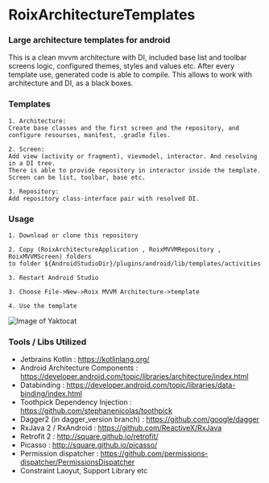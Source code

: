 # RoixArchitectureTemplates

### Large architecture templates for android

This is a clean mvvm architecture with DI, included base list and toolbar screens logic, configured themes, styles and values etc. 
After every template use, generated code is able to compile. This allows to work with architecture and DI, as a black boxes.

### Templates
```
1. Architecture: 
Create base classes and the first screen and the repository, and configure resourses, manifest, .gradle files.

2. Screen: 
Add view (activity or fragment), vievmodel, interactor. And resolving in a DI tree.  
There is able to provide repository in interactor inside the template. Screen can be list, toolbar, base etc.

3. Repository: 
Add repository class-interface pair with resolved DI.

```

### Usage
```
1. Download or clone this repository 

2. Copy (RoixArchitectureApplication , RoixMVVMRepository , RoixMVVMScreen) folders
to folder ${AndroidStudioDir}/plugins/android/lib/templates/activities

3. Restart Android Studio

3. Choose File->New->Roix MVVM Architecture->template

4. Use the template

```

![Image of Yaktocat](https://www.draw.io/?lightbox=1&highlight=0000ff&edit=_blank&layers=1&nav=1&title=atchitecture.html#R7Vpbb9owFP41SNvDptjO9bGl7Tapk6p12rpHNzHBa4iRMQX262cTh9xDVCDpRvtS%2B%2Fj4ku%2F7fHJOxAiNZ%2BtPHM%2BnX1lAohE0gvUIXY0gBIYJ5T9l2SQW0wWJIeQ00E6Z4Z7%2BIelMbV3SgCwKjoKxSNB50eizOCa%2BKNgw52xVdJuwqLjrHIekYrj3cVS1%2FqSBmCZWFzqZ%2FTOh4TTdGdheMjLDqbN%2BksUUB2yVM6HrERpzxkTSmq3HJFLgpbgk824aRncH4yQWXSaYEwv4vmESwzQcw0AfIEqWeMbRUj%2FtNzJnCyoY3%2BixhdikSHC2jAOiFjNG6HI1pYLcz7GvRleSe2mbilkke0A2I%2FxIoju1FmWxtPnykITLgWfCBZXw3pYcBFMr4IiGte4XeuCRCcFmcmBCo2jMIsa3h0MT1ye%2BL%2B0LwdkTyY08upZpqRPrh5ULknUjhGBHjFQ0YTMi%2BEa66AmWo7nUYoae7q8yaYCU72lOFra2Ya3GcLd0RphsaM668gda%2BINv%2FO3nDzhD8peGuFr%2BwBt%2F%2B%2FkzB6XPrNB373NC4gOv3kKO0Dj8rgi5QgNw6Xk3N553HMbMUsAEVcaQVcMYACehrIGxAy9b%2F4xtN7jE%2FlO4PWj%2BIm7%2FeiXVQkNyCiuc%2FqBkJS3vsC%2FoMxVy%2BfGE43Cmng7akUgYi2U7VO33qVFunbe3aALs18QRYLaLMLsdg51lnQDlaqxTKOt0f2CcoLEXKKcvnOwKGiSQ9YTuMi6mLGQxjq4z62Ux1uSwIWsqHnLtX8rlo6V6sTzog56x7WRjv4kQG11I4aVg0pTte8u2QSpDXh2vHXf5NGzJfdJ%2B%2FwTmIRFt6qnyx0mE5RUt7n9UOpyKbL%2Bo0Cojg4yLQ%2BsW7det3Zdu3bPTrdlBt85QugXVt1pWGgwuXMsrpeFeRbhujXDTT0HHRar6oeIkyu2qzjaFH0m5TgflJgI6QLp66h2jKmvaMd%2BQk6QrJGfSkzJWLzjHm5zbXDksmrcxSxkmMNz8cnv9HaOkqeQAmcJ2iLxQdNbZhUtgd1GdO1jAtCsB8z8tAyByKtG2vzoAOOenfLeL8r3BlO%2FWKv91lmZ14u2tNgNeBalXXA3UQdVbOQD%2FqfwTOAMmoLD6aeQVQwW9IaE6btrU6yuiNfrD02TbyK5Pg3dLJO%2Btw9Ntx6rdpzHdLvmnUf5k%2BTY8v89q6cuqXXeHflh7mVzsEv263yiXkj%2BCp5bLcZPUBlE4A6iiS%2Bk%2FkCgOLNkRAoeIQnazX9Ik7tnvkdD1Xw%3D%3D)

### Tools / Libs Utilized
- Jetbrains Kotlin : https://kotlinlang.org/
- Android Architecture Components : https://developer.android.com/topic/libraries/architecture/index.html
- Databinding : https://developer.android.com/topic/libraries/data-binding/index.html
- Toothpick Dependency Injection : https://github.com/stephanenicolas/toothpick
- Dagger2 (in dagger_version branch) : https://github.com/google/dagger
- RxJava 2 / RxAndroid : https://github.com/ReactiveX/RxJava
- Retrofit 2 : http://square.github.io/retrofit/
- Picasso : http://square.github.io/picasso/
- Permission dispatcher : https://github.com/permissions-dispatcher/PermissionsDispatcher
- Constraint Laoyut, Support Library etc

